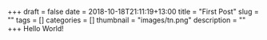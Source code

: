 +++ 
draft = false
date = 2018-10-18T21:11:19+13:00
title = "First Post"
slug = "" 
tags = []
categories = []
thumbnail = "images/tn.png"
description = ""
+++
Hello World!
